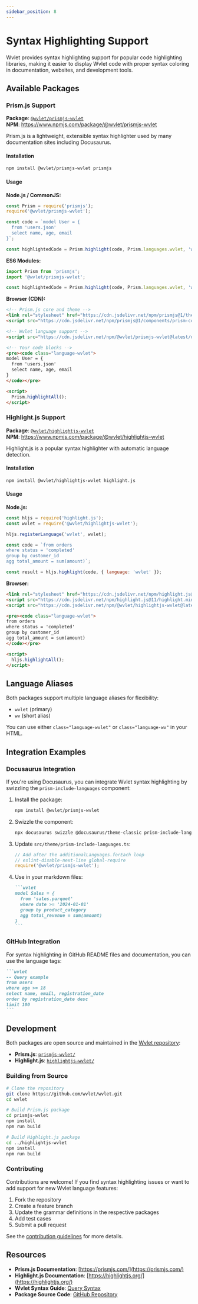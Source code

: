 ```yaml
---
sidebar_position: 8
---
```


# Syntax Highlighting Support

Wvlet provides syntax highlighting support for popular code highlighting libraries, making it easier to display Wvlet code with proper syntax coloring in documentation, websites, and development tools.

## Available Packages

### Prism.js Support

**Package**: [`@wvlet/prismjs-wvlet`](https://www.npmjs.com/package/@wvlet/prismjs-wvlet)  
**NPM**: https://www.npmjs.com/package/@wvlet/prismjs-wvlet

Prism.js is a lightweight, extensible syntax highlighter used by many documentation sites including Docusaurus.

#### Installation

```bash
npm install @wvlet/prismjs-wvlet prismjs
```

#### Usage

**Node.js / CommonJS:**
```javascript
const Prism = require('prismjs');
require('@wvlet/prismjs-wvlet');

const code = `model User = {
  from 'users.json'
  select name, age, email
}`;

const highlightedCode = Prism.highlight(code, Prism.languages.wvlet, 'wvlet');
```

**ES6 Modules:**
```javascript
import Prism from 'prismjs';
import '@wvlet/prismjs-wvlet';

const highlightedCode = Prism.highlight(code, Prism.languages.wvlet, 'wvlet');
```

**Browser (CDN):**
```html
<!-- Prism.js core and theme -->
<link rel="stylesheet" href="https://cdn.jsdelivr.net/npm/prismjs@1/themes/prism.min.css">
<script src="https://cdn.jsdelivr.net/npm/prismjs@1/components/prism-core.min.js"></script>

<!-- Wvlet language support -->
<script src="https://cdn.jsdelivr.net/npm/@wvlet/prismjs-wvlet@latest/dist/prism-wvlet.min.js"></script>

<!-- Your code blocks -->
<pre><code class="language-wvlet">
model User = {
  from 'users.json'
  select name, age, email
}
</code></pre>

<script>
  Prism.highlightAll();
</script>
```

### Highlight.js Support

**Package**: [`@wvlet/highlightjs-wvlet`](https://www.npmjs.com/package/@wvlet/highlightjs-wvlet)  
**NPM**: https://www.npmjs.com/package/@wvlet/highlightjs-wvlet

Highlight.js is a popular syntax highlighter with automatic language detection.

#### Installation

```bash
npm install @wvlet/highlightjs-wvlet highlight.js
```

#### Usage

**Node.js:**
```javascript
const hljs = require('highlight.js');
const wvlet = require('@wvlet/highlightjs-wvlet');

hljs.registerLanguage('wvlet', wvlet);

const code = `from orders
where status = 'completed'
group by customer_id
agg total_amount = sum(amount)`;

const result = hljs.highlight(code, { language: 'wvlet' });
```

**Browser:**
```html
<link rel="stylesheet" href="https://cdn.jsdelivr.net/npm/highlight.js@11/styles/default.min.css">
<script src="https://cdn.jsdelivr.net/npm/highlight.js@11/highlight.min.js"></script>
<script src="https://cdn.jsdelivr.net/npm/@wvlet/highlightjs-wvlet@latest/dist/wvlet.min.js"></script>

<pre><code class="language-wvlet">
from orders
where status = 'completed'
group by customer_id
agg total_amount = sum(amount)
</code></pre>

<script>
  hljs.highlightAll();
</script>
```

## Language Aliases

Both packages support multiple language aliases for flexibility:

- `wvlet` (primary)
- `wv` (short alias)

You can use either `class="language-wvlet"` or `class="language-wv"` in your HTML.


## Integration Examples

### Docusaurus Integration

If you're using Docusaurus, you can integrate Wvlet syntax highlighting by swizzling the `prism-include-languages` component:

1. Install the package:
   ```bash
   npm install @wvlet/prismjs-wvlet
   ```

2. Swizzle the component:
   ```bash
   npx docusaurus swizzle @docusaurus/theme-classic prism-include-languages --wrap
   ```

3. Update `src/theme/prism-include-languages.ts`:
   ```typescript
   // Add after the additionalLanguages.forEach loop
   // eslint-disable-next-line global-require
   require('@wvlet/prismjs-wvlet');
   ```

4. Use in your markdown files:
   ````markdown
   ```wvlet
   model Sales = {
     from 'sales.parquet'
     where date >= '2024-01-01'
     group by product_category
     agg total_revenue = sum(amount)
   }
   ```
   ````

### GitHub Integration

For syntax highlighting in GitHub README files and documentation, you can use the language tags:

````markdown
```wvlet
-- Query example
from users
where age >= 18
select name, email, registration_date
order by registration_date desc
limit 100
```
````

## Development

Both packages are open source and maintained in the [Wvlet repository](https://github.com/wvlet/wvlet):

- **Prism.js**: [`prismjs-wvlet/`](https://github.com/wvlet/wvlet/tree/main/prismjs-wvlet)
- **Highlight.js**: [`highlightjs-wvlet/`](https://github.com/wvlet/wvlet/tree/main/highlightjs-wvlet)

### Building from Source

```bash
# Clone the repository
git clone https://github.com/wvlet/wvlet.git
cd wvlet

# Build Prism.js package
cd prismjs-wvlet
npm install
npm run build

# Build Highlight.js package  
cd ../highlightjs-wvlet
npm install
npm run build
```

### Contributing

Contributions are welcome! If you find syntax highlighting issues or want to add support for new Wvlet language features:

1. Fork the repository
2. Create a feature branch
3. Update the grammar definitions in the respective packages
4. Add test cases
5. Submit a pull request

See the [contribution guidelines](https://github.com/wvlet/wvlet/blob/main/CONTRIBUTING.md) for more details.

## Resources

- **Prism.js Documentation**: [https://prismjs.com/](https://prismjs.com/)
- **Highlight.js Documentation**: [https://highlightjs.org/](https://highlightjs.org/)
- **Wvlet Syntax Guide**: [Query Syntax](../syntax/)
- **Package Source Code**: [GitHub Repository](https://github.com/wvlet/wvlet)